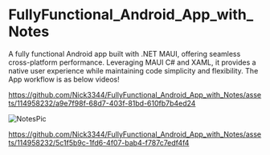 # FullyFunctional_Android_App_with_Notes
 A fully functional Android app built with .NET MAUI, offering seamless cross-platform performance. Leveraging MAUI C# and XAML, it provides a native user experience while maintaining code simplicity and flexibility.
 The App workflow is as below videos!






https://github.com/Nick3344/FullyFunctional_Android_App_with_Notes/assets/114958232/a9e7f98f-68d7-403f-81bd-610fb7b4ed24


![NotesPic](https://github.com/Nick3344/FullyFunctional_Android_App_with_Notes/assets/114958232/05b9cd8a-f044-473f-aa61-adc973f0f56e)




https://github.com/Nick3344/FullyFunctional_Android_App_with_Notes/assets/114958232/5c1f5b9c-1fd6-4f07-bab4-f787c7edf4f4

